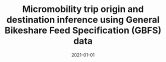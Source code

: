 ---
title: "Micromobility trip origin and destination inference using General Bikeshare Feed Specification (GBFS) data"
collection: publications
category: conferences
permalink: /publication/2021-01-01-Micromobility-trip-origin-and-destination-inference-using-General-Bikeshare-Feed-Specification-GBFS-data
date: 2021-01-01
venue: 'Transportation Research Board 100th Annual Meeting'
---